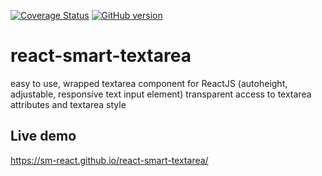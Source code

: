 [![Coverage Status](https://coveralls.io/repos/github/sm-react/react-smart-textarea/badge.svg?branch=master)](https://coveralls.io/github/sm-react/react-smart-textarea?branch=master)
[![GitHub version](https://badge.fury.io/gh/sm-react%2Freact-smart-textarea.svg)](https://badge.fury.io/gh/sm-react%2Freact-smart-textarea)

# react-smart-textarea
easy to use, wrapped textarea component for ReactJS (autoheight, adjustable, responsive text input element) transparent access to textarea attributes and textarea style

## Live demo
https://sm-react.github.io/react-smart-textarea/
